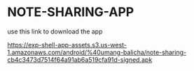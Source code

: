 # NOTE-SHARING-APP


use this link to download the app 



https://exp-shell-app-assets.s3.us-west-1.amazonaws.com/android/%40umang-balicha/note-sharing-cb4c3473d7514f64a91ab6a519cfa91d-signed.apk

